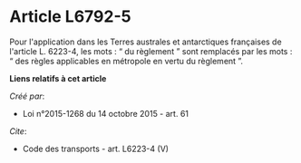 # Article L6792-5

Pour l'application dans les Terres australes et antarctiques françaises de l'article L. 6223-4, les mots : “ du règlement ”
sont remplacés par les mots : “ des règles applicables en métropole en vertu du règlement ”.

**Liens relatifs à cet article**

_Créé par_:

  - Loi n°2015-1268 du 14 octobre 2015 - art. 61

_Cite_:

  - Code des transports - art. L6223-4 (V)
